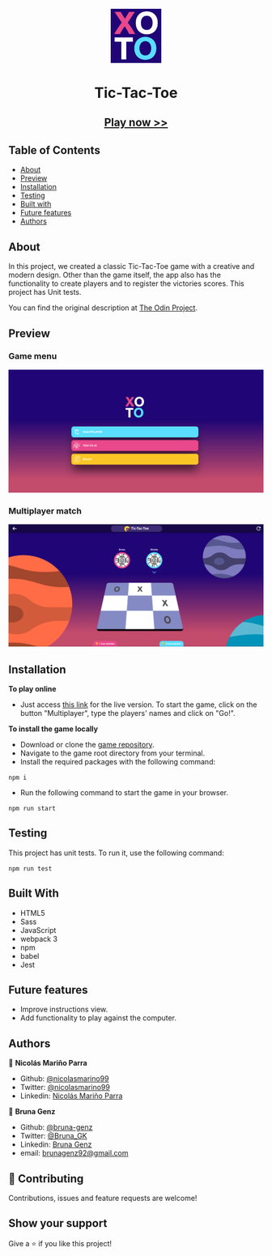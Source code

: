</br>   
<div align="center">
    <img src="./src/assets/img/TTT-logo.png" width="100">
    <h1 align="center" width="90">Tic-Tac-Toe</h1>
    <h2><a href="https://rawcdn.githack.com/nicolasmarino99/Tic-Tac-Toe/c5dc04b422b4ebe2c9ff7c3f26bce5ca9d71d431/index.html">Play now >></a></h2>
</div>

## Table of Contents

- [About](https://github.com/bruna-genz/Tic-Tac-Toe-JS#about)
- [Preview](https://github.com/bruna-genz/Tic-Tac-Toe-JS#preview)
- [Installation](https://github.com/bruna-genz/Tic-Tac-Toe-JS#installation)
- [Testing](https://github.com/bruna-genz/Tic-Tac-Toe-JS#testing)
- [Built with](https://github.com/bruna-genz/Tic-Tac-Toe-JS#built-with)
- [Future features](https://github.com/bruna-genz/Tic-Tac-Toe-JS#future-features)
- [Authors](https://github.com/bruna-genz/Tic-Tac-Toe-JS#authors)

## About 

In this project, we created a classic Tic-Tac-Toe game with a creative and modern design. Other than the game itself, the app also has the functionality to create players and to register the victories scores. This project has Unit tests.

You can find the original description at [The Odin Project](https://www.theodinproject.com/courses/javascript/lessons/tic-tac-toe-javascript).

## Preview

### Game menu
![screenshot](./src/assets/img/ttt_menu.png)

### Multiplayer match
![screenshot](./src/assets/img/ttt_match.png) 

## Installation

**To play online**
- Just access [this link](https://rawcdn.githack.com/nicolasmarino99/Tic-Tac-Toe/c5dc04b422b4ebe2c9ff7c3f26bce5ca9d71d431/index.html) for the live version. To start the game, click on the button "Multiplayer", type the players' names and click on "Go!".

**To install the game locally**
- Download or clone the [game repository](https://github.com/bruna-genz/Tic-Tac-Toe-JS.git).
- Navigate to the game root directory from your terminal.
- Install the required packages with the following command:
```
npm i
```
- Run the following command to start the game in your browser.
```
npm run start
```

## Testing

This project has unit tests. To run it, use the following command:
```
npm run test
```

## Built With

- HTML5 
- Sass
- JavaScript
- webpack 3
- npm
- babel
- Jest

## Future features

- Improve instructions view.
- Add functionality to play against the computer.

## Authors

:man: **Nicolás Mariño Parra**

- Github: [@nicolasmarino99](https://github.com/nicolasmarino99)
- Twitter: [@nicolasmarino99](https://twitter.com/nicolasmarino99)
- Linkedin: [Nicolás Mariño Parra](https://www.linkedin.com/in/nicol%C3%A1s-mari%C3%B1o-parra-45a707177/)

:woman: **Bruna Genz**

- Github: [@bruna-genz](https://github.com/bruna-genz)
- Twitter: [@Bruna_GK](https://twitter.com/Bruna_GK)
- Linkedin: [Bruna Genz](https://www.linkedin.com/in/brunagenz/)
- email: brunagenz92@gmail.com

## 🤝 Contributing

Contributions, issues and feature requests are welcome!

## Show your support

Give a ⭐️ if you like this project!
